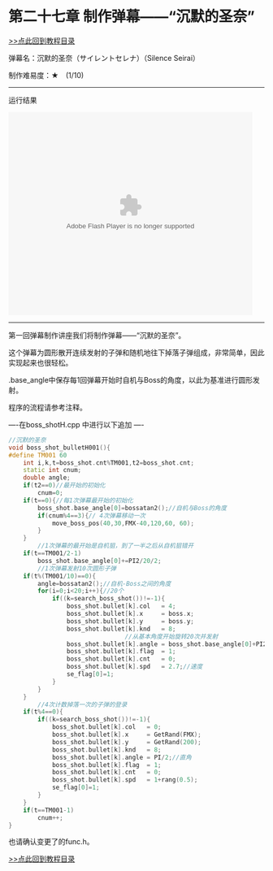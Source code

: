 # 第二十七章 制作弹幕——“沉默的圣奈”

[>>点此回到教程目录](pro_doc.md)

弹幕名：沉默的圣奈（サイレントセレナ）（Silence Seirai）

制作难易度：★　(1/10)

---

运行结果

<embed src="http://player.youku.com/player.php/sid/XODQxMzQwMTMy/v.swf" allowFullScreen="true" quality="high" width="480" height="400" align="middle" allowScriptAccess="always" type="application/x-shockwave-flash"></embed>

---

第一回弹幕制作讲座我们将制作弹幕——“沉默的圣奈”。

这个弹幕为圆形散开连续发射的子弹和随机地往下掉落子弹组成，非常简单，因此实现起来也很轻松。

.base_angle中保存每1回弹幕开始时自机与Boss的角度，以此为基准进行圆形发射。

程序的流程请参考注释。

—-在boss_shotH.cpp 中进行以下追加 —-
```cpp
//沉默的圣奈
void boss_shot_bulletH001(){
#define TM001 60
    int i,k,t=boss_shot.cnt%TM001,t2=boss_shot.cnt;
    static int cnum;
    double angle;
    if(t2==0)//最开始的初始化
        cnum=0;
    if(t==0){//每1次弹幕最开始的初始化
        boss_shot.base_angle[0]=bossatan2();//自机与Boss的角度
        if(cnum%4==3){// 4次弹幕移动一次
            move_boss_pos(40,30,FMX-40,120,60, 60);
        }
    }
        //1次弹幕的最开始是自机狙，到了一半之后从自机狙错开
    if(t==TM001/2-1)
        boss_shot.base_angle[0]+=PI2/20/2;
        //1次弹幕发射10次圆形子弹
    if(t%(TM001/10)==0){
        angle=bossatan2();//自机-Boss之间的角度
        for(i=0;i<20;i++){//20个
            if((k=search_boss_shot())!=-1){
                boss_shot.bullet[k].col   = 4;
                boss_shot.bullet[k].x     = boss.x;
                boss_shot.bullet[k].y     = boss.y;
                boss_shot.bullet[k].knd   = 8;
                                //从基本角度开始旋转20次并发射
                boss_shot.bullet[k].angle = boss_shot.base_angle[0]+PI2/20*i;
                boss_shot.bullet[k].flag  = 1;
                boss_shot.bullet[k].cnt   = 0;
                boss_shot.bullet[k].spd   = 2.7;//速度
                se_flag[0]=1;
            }
        }
    }
		//4次计数掉落一次的子弹的登录
    if(t%4==0){
        if((k=search_boss_shot())!=-1){
            boss_shot.bullet[k].col   = 0;
            boss_shot.bullet[k].x     = GetRand(FMX);
            boss_shot.bullet[k].y     = GetRand(200);
            boss_shot.bullet[k].knd   = 8;
            boss_shot.bullet[k].angle = PI/2;//直角
            boss_shot.bullet[k].flag  = 1;
            boss_shot.bullet[k].cnt   = 0;
            boss_shot.bullet[k].spd   = 1+rang(0.5);
            se_flag[0]=1;
        }
    }
    if(t==TM001-1)
        cnum++;
}
```
也请确认变更了的func.h。

[>>点此回到教程目录](pro_doc.md)